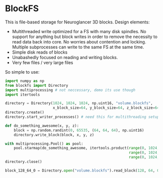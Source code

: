 # BlockFS

This is file-based storage for Neuroglancer 3D blocks. Design elements:

* Multithreaded write optimized for a FS with many disk spindles. No support
for anything but block writes in order to remove the necessity to read data
back into core. No worries about contention and locking. Multiple subprocesses
can write to the same FS at the same time.
* Simple disk reads of blocks
* Unabashedly focused on reading and writing blocks.
* Very few files / very large files

So simple to use:

```python
import numpy as np
from blockfs import Directory
import multiprocessing # not neccessary, demo its use though
import itertools

directory = Directory(1024, 1024, 1024, np.uint16, "volume.blockfs",
                      x_block_size=64, y_block_size=64, z_block_size=64)
directory.create()
directory.start_writer_processes() # need this for multithreading setup

def do_something_awesome(x, y, z):
    block = np.random.randint(0, 65535, (64, 64, 64), np.uint16)
    directory.write_block(block, x, y, z)

with multiprocessing.Pool() as pool:
    pool.starmap(do_something_awesome, itertools.product(range(0, 1024, 64),
                                                         range(0, 1024, 64),
                                                         range(0, 1024, 64)))
directory.close()

block_128_64_0 = Directory.open("volume.blockfs").read_block(128, 64, 0)

```